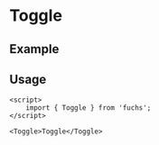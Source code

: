 <script>
	import Example from './Example.svelte';
</script>

# Toggle

## Example

<Example />

## Usage

```svelte
<script>
	import { Toggle } from 'fuchs';
</script>

<Toggle>Toggle</Toggle>
```
